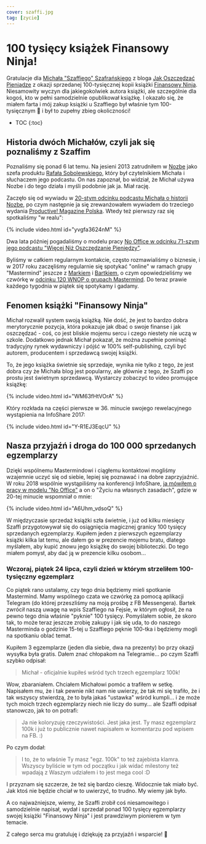 ```yaml
---
cover: szaffi.jpg
tag: [zycie]
---
```


# 100 tysięcy książek Finansowy Ninja!

Gratulacje dla [Michała "Szaffiego" Szafrańskiego][ms] z bloga [Jak Oszczędzać Pieniądze][jop] z okazji sprzedanej 100-tysięcznej kopii książki [Finansowy Ninja](https://Fin.ninja). Niesamowity wyczyn dla jakiegokolwiek autora książki, ale szczególnie dla kogoś, kto w pełni samodzielnie opublikował książkę. I okazało się, że miałem farta i mój zakup książki u Szaffiego był właśnie tym 100-tysięcznym 💯 i był to zupełny zbieg okoliczności!

<!--More-->

* TOC
{:toc}

## Historia dwóch Michałów, czyli jak się poznaliśmy z Szaffim

Poznaliśmy się ponad 6 lat temu. Na jesieni 2013 zatrudniłem w [Nozbe][n] jako szefa produktu [Rafała Sobolewskiego](https://twitter.com/sobolowy), który był czytelnikiem Michała i słuchaczem jego podcastu. On nas zapoznał, bo widział, że Michał używa Nozbe i do tego działa i myśli podobnie jak ja. Miał rację.

Zaczęło się od wywiadu w [20-stym odcinku podcastu Michała o historii Nozbe](https://jakoszczedzacpieniadze.pl/inwestowanie-we-wlasna-firme-z-nozbe), po czym następnie ja się zrewanżowałem wywiadem do trzeciego wydania [Productive! Magazine Polska](). Wtedy też pierwszy raz się spotkaliśmy "w realu":

{% include video.html id="yvgfa3624nM" %}

Dwa lata później pogadaliśmy o modelu pracy [No Office w odcinku 71-szym jego podcastu "Więcej Niż Oszczędzanie Pieniędzy"](https://jakoszczedzacpieniadze.pl/no-office-praca-zdalna-w-firmie-bez-biur-new).

Byliśmy w całkiem regularnym kontakcie, często rozmawialiśmy o biznesie, i w 2017 roku zaczęliśmy regularnie się spotykać "online" w ramach grupy "Mastermind" jeszcze z [Markiem][mwf] i [Bartkiem][lsw], o czym opowiedzieliśmy we czwórkę w [odcinku 120 WNOP o grupach Mastermind](https://jakoszczedzacpieniadze.pl/mastermind-co-to-jest-i-jak-go-zrobic). Do teraz prawie każdego tygodnia w piątek się spotykamy i gadamy.

## Fenomen książki "Finansowy Ninja"

Michał rozwalił system swoją książką. Nie dość, że jest to bardzo dobra merytorycznie pozycja, która pokazuje jak dbać o swoje finanse i jak oszczędzać - coś, co jest bliskie mojemu sercu i czego niestety nie uczą w szkole. Dodatkowo jednak Michał pokazał, że można zupełnie pominąć tradycyjny rynek wydawniczy i pójść w 100% self-publishing, czyli być autorem, producentem i sprzedawcą swojej książki.

To, że jego książka świetnie się sprzedaje, wynika nie tylko z tego, że jest dobra czy że Michała blog jest popularny, ale głównie z tego, że Szaffi po prostu jest świetnym sprzedawcą. Wystarczy zobaczyć to video promujące książkę:

{% include video.html id="WM63fHtVOrA" %}

Który rozkłada na części pierwsze w 36. minucie swojego rewelacyjnego wystąpienia na InfoShare 2017:

{% include video.html id="Y-R1EJ3EqcU" %}

## Nasza przyjaźń i droga do 100 000 sprzedanych egzemplarzy

Dzięki wspólnemu Mastermindowi i ciągłemu kontaktowi mogliśmy wzajemnie uczyć się od siebie, lepiej się poznawać i na dobre zaprzyjaźnić. W roku 2018 wspólnie wystąpiliśmy na konferencji InfoShare, [ja mówiłem o pracy w modelu "No Office"](https://sliwinski.com/InfoShare) a on o "Życiu na własnych zasadach", gdzie w 20-tej minucie wspomniał o mnie:

{% include video.html id="A6Uhm_vdsoQ" %}

W międzyczasie sprzedaż książki szła świetnie, i już od kilku miesięcy Szaffi przygotowywał się do osiągnięcia magicznej granicy 100 tysięcy sprzedanych egzemplarzy. Kupiłem jeden z pierwszych egzemplarzy książki kilka lat temu, ale dałem go w prezencie mojemu bratu, dlatego myślałem, aby kupić znowu jego książkę do swojej biblioteczki. Do tego miałem pomysł, aby dać ją w prezencie kilku osobom...

### Wczoraj, piątek 24 lipca, czyli dzień w którym strzeliłem 100-tysięczny egzemplarz

Co piątek rano ustalamy, czy tego dnia będziemy mieli spotkanie Mastermind. Mamy wspólnego czata we czwórkę za pomocą aplikacji Telegram (do której przeszliśmy na moją prośbę z FB Messengera). Bartek zwrócił naszą uwagę na wpis Szaffiego na Fejsie, w którym ogłosił, że na pewno tego dnia właśnie "pyknie" 100 tysięcy. Pomyślałem sobie, że skoro tak, to może teraz jeszcze zrobię zakupy i jak się uda, to do naszego Masterminda o godzinie 15-tej u Szaffiego pęknie 100-tka i będziemy mogli na spotkaniu oblać temat.

Kupiłem 3 egzemplarze (jeden dla siebie, dwa na prezenty) bo przy okazji wysyłka była gratis. Dałem znać chłopakom na Telegramie... po czym Szaffi szybko odpisał:

> Michał - oficjalnie kupiłeś wśród tych trzech egzemplarz 100k!

Wow, zbaraniałem. Chciałem Michałowi pomóc a trafiłem w setkę. Napisałem mu, że i tak pewnie nikt nam nie uwierzy, że tak mi się trafiło, że i tak wszyscy stwierdzą, że to była jakaś "ustawka" wśród kumpli... i że może tych moich trzech egzemplarzy niech nie liczy do sumy... ale Szaffi odpisał stanowczo, jak to on potrafi:

> Ja nie koloryzuję rzeczywistości. Jest jaka jest. Ty masz egzemplarz 100k i już to publicznie nawet napisałem w komentarzu pod wpisem na FB. :)

Po czym dodał:

> I to, że to właśnie Ty masz "egz. 100k" to też zajebista klamra. Wszyscy byliście w tym od początku i jak widać milestony też wpadają z Waszym udziałem i to jest mega cool :D

I przyznam się szczerze, że też się bardzo cieszę. Widocznie tak miało być. Jak ktoś nie będzie chciał w to uwierzyć, to trudno. My wiemy jak było.

A co najważniejsze, wiemy, że Szaffi zrobił coś niesamowitego i samodzielnie napisał, wydał i sprzedał ponad 100 tysięcy egzemplarzy swojej książki "Finansowy Ninja" i jest prawdziwym pionierem w tym temacie.

Z całego serca mu gratuluję i dziękuję za przyjaźń i wsparcie! 👊

[jop]: https://jakoszczedzacpieniadze.pl/
[ms]: https://twitter.com/szaffi
[mwf]: https://malawielkafirma.pl
[lsw]: https://liczysiewynik.pl
[n]: https://michael.gratis/nozbe_pl